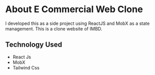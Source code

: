 # About E Commercial Web Clone

I developed this as a side project using ReactJS and MobX as a state management. This is a clone website of IMBD.

## Technology Used

- React Js
- MobX
- Tailwind Css



